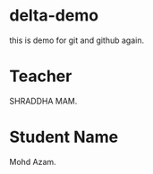 # delta-demo
this is demo for git and github again.

# Teacher
SHRADDHA MAM.


# Student Name
Mohd Azam.

